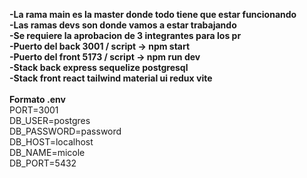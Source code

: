 **-La rama main es la master donde todo tiene que estar funcionando**<br/>
**-Las ramas devs son donde vamos a estar trabajando**<br/>
**-Se requiere la aprobacion de 3 integrantes para los pr**<br/>
**-Puerto del back 3001 / script -> npm start**<br/>
**-Puerto del front 5173 / script -> npm run dev**<br/>
**-Stack back express sequelize postgresql**<br/>
**-Stack front react tailwind material ui redux vite**<br/>
<br/>
**Formato .env**<br/>
PORT=3001<br/>
DB_USER=postgres<br/>
DB_PASSWORD=password<br/>
DB_HOST=localhost<br/>
DB_NAME=micole<br/>
DB_PORT=5432<br/>

